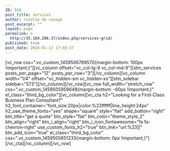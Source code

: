 ```yaml
---
ID: 558
post_title: services
author: rosalie de canaga
post_excerpt: ""
layout: page
permalink: >
  http://35.184.206.37/index.php/services-grid/
published: true
post_date: 2016-01-13 17:48:37
---
```

[vc_row css=".vc_custom_1459506769570{margin-bottom: 100px !important;}"][vc_column offset="vc_col-lg-9 vc_col-md-9"][stm_services posts_per_page="12" posts_per_row="3"][/vc_column][vc_column width="1/4" offset="vc_hidden-sm vc_hidden-xs"][stm_sidebar sidebar="573"][/vc_column][/vc_row][vc_row full_width="stretch_row" css=".vc_custom_1459505959648{margin-bottom: -60px !important;}" el_class="third_bg_color"][vc_column][vc_cta h2="Looking for a First-Class Business Plan Consultant?" h2_font_container="font_size:20px|color:%23ffffff|line_height:24px" h2_use_theme_fonts="yes" shape="square" style="flat" add_button="right" btn_title="get a quote" btn_style="flat" btn_color="theme_style_2" btn_align="right" btn_i_align="right" btn_i_icon_fontawesome="fa fa-chevron-right" use_custom_fonts_h2="true" btn_link="url:%23||" btn_add_icon="true" el_class="third_bg_color" css=".vc_custom_1459505851233{margin-bottom: 0px !important;}"][/vc_cta][/vc_column][/vc_row]
